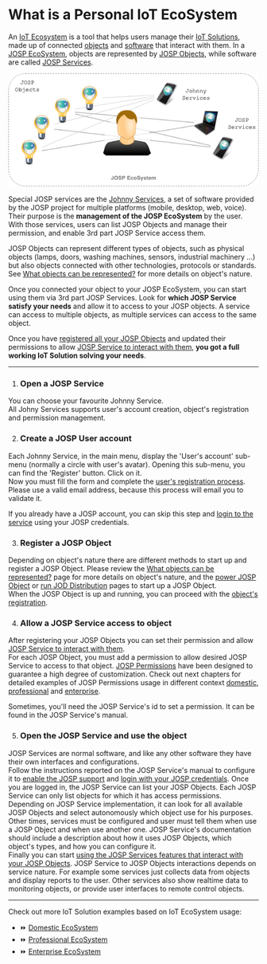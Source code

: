 # What is a Personal IoT EcoSystem

An [IoT Ecosystem](/repo_josp.com_docs/features/ecosystem.md) is a tool that helps users manage
their [IoT Solutions](/repo_josp.com_docs/features/iot_solutions.md), made up of connected
[objects](/repo_josp.com_docs/features/objects_integration.md) and [software](/repo_josp.com_docs/features/service_integration.md)
that interact with them. In a [JOSP EcoSystem](/repo_josp.com_docs/features/ecosystem.md),
objects are represented by [JOSP Objects](/repo_josp.com_docs/comps/jod_distributions.md),
while software are called [JOSP Services](/repo_josp.com_docs/comps/jsl_services.md).

![Personal JOSP Ecosystem](josp_ecosystem.png)

Special JOSP services are the [Johnny Services](/repo_josp.com_docs/comps/jsl_services.md#johnny-services),
a set of software provided by the JOSP project for multiple platforms (mobile,
desktop, web, voice). Their purpose is the **management of the JOSP EcoSystem**
by the user. With those services, users can list JOSP Objects and manage their
permission, and enable 3rd part JOSP Service access them.

JOSP Objects can represent different types of objects, such as physical objects
(lamps, doors, washing machines, sensors, industrial machinery ...) but also
objects connected with other technologies, protocols or standards.
See [What objects can be represented?](../2_new_objects/1_what_object_represent.md)
for more details on object's nature.

Once you connected your object to your JOSP EcoSystem, you can start using them
via 3rd part JOSP Services. Look for **which JOSP Service satisfy your needs** and allow it to access to your JOSP objects.
A service can access to multiple objects, as multiple services can access to the same object.

Once you have [registered all your JOSP Objects](../2_new_objects/4_register_object.md)
and updated their permissions to allow [JOSP Service to interact with them](../5_manage_services/2_set_permissions.md),
**you got a full working IoT Solution solving your needs**.

---

1. ### Open a JOSP Service

You can choose your favourite Johnny Service.<br/>
All Johny Services supports user's account creation, object's registration and
permission management.

2. ### Create a JOSP User account

Each Johnny Service, in the main menu, display the 'User's account' sub-menu
(normally a circle with user's avatar). Opening this sub-menu, you can find the
'Register' button. Click on it.<br/>
Now you must fill the form and complete the [user's registration process](../6_user_account/1_register_new_account.md).
Please use a valid email address, because this process will email you to validate it.

If you already have a JOSP account, you can skip this step and [login to the service](../6_user_account/3_login_and_out.md)
using your JOSP credentials.

3. ### Register a JOSP Object

Depending on object's nature there are different methods to start up and register
a JOSP Object. Please review the [What objects can be represented?](../2_new_objects/1_what_object_represent.md)
page for more details on object's nature, and the [power JOSP Object](../2_new_objects/2_poweron_object.md)
or [run JOD Distribution](../2_new_objects/3_run_distribution.md) pages to start
up a JOSP Object.<br/>
When the JOSP Object is up and running, you can proceed with the [object's registration](../2_new_objects/4_register_object.md).

4. ### Allow a JOSP Service access to object

After registering your JOSP Objects you can set their permission and allow [JOSP Service to interact with them](../5_manage_services/2_set_permissions.md).<br/>
For each JOSP Object, you must add a permission to allow desired JOSP Service to
access to that object. [JOSP Permissions](/repo_josp.com_docs/features/permissions.md) have
been designed to guarantee a high degree of customization. Check out next chapters
for detailed examples of JOSP Permissions usage in different context [domestic](2_domestic.md),
[professional](3_professional.md) and [enterprise](4_enterprise.md).

Sometimes, you'll need the JOSP Service's id to set a permission.
It can be found in the JOSP Service's manual.

5. ### Open the JOSP Service and use the object

JOSP Services are normal software, and like any other software they have their
own interfaces and configurations.<br/>
Follow the instructions reported on the JOSP Service's manual to configure it to
[enable the JOSP support](../4_new_services/1_enable_josp_support.md) and [login with your JOSP credentials](../6_user_account/3_login_and_out.md).
Once you are logged in, the JOSP Service can list your JOSP Objects.
Each JOSP Service can only list objects for which it has access permissions.<br/>
Depending on JOSP Service implementation, it can look for all available JOSP Objects
and select autonomously which object use for his purposes. Other times, services
must be configured and user must tell them when use a JOSP Object and when use
another one. JOSP Service's documentation should include a description about how
it uses JOSP Objects, which object's types, and how you can configure it.<br/>
Finally you can start [using the JOSP Services features that interact with your JOSP Objects](../5_manage_services/1_use_objects.md).
JOSP Service to JOSP Objects interactions depends on service nature. For example
some services just collects data from objects and display reports to the user.
Other services also show realtime data to monitoring objects, or provide user
interfaces to remote control objects.

---

Check out more IoT Solution examples based on IoT EcoSystem usage:
* ⏩ [Domestic EcoSystem](2_domestic.md)
* ⏩ [Professional EcoSystem](3_professional.md)
* ⏩ [Enterprise EcoSystem](4_enterprise.md)

